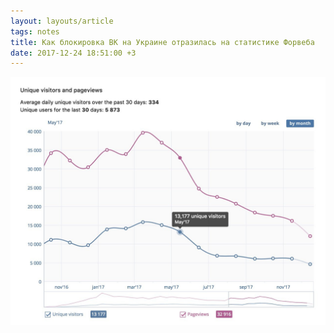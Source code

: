 ```yaml
---
layout: layouts/article
tags: notes
title: Как блокировка ВК на Украине отразилась на статистике Форвеба
date: 2017-12-24 18:51:00 +3
---
```

![Скриншот статистики сообщества For Web ВКонтакте](./assets/info.jpg)
